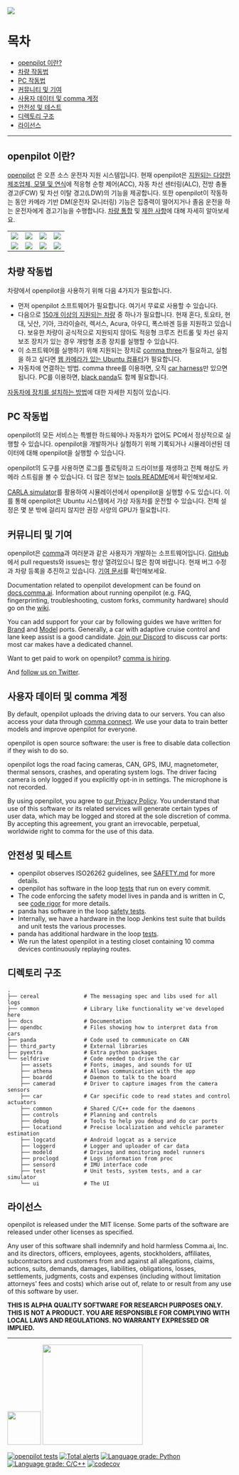 ![](https://i.imgur.com/b0ZyIx5.jpg)

목차
=======================

* [openpilot 이란?](#openpilot-이란)
* [차량 작동법](#차량-작동법)
* [PC 작동법](#pc-작동법)
* [커뮤니티 및 기여](#커뮤니티-및-기여)
* [사용자 데이터 및 comma 계정](#사용자-데이터-및-comma-계정)
* [안전성 및 테스트](#안전성-및-테스트)
* [디렉토리 구조](#디렉토리-구조)
* [라이선스](#라이선스)

---

openpilot 이란?
------

[openpilot](http://github.com/commaai/openpilot) 은 오픈 소스 운전자 지원 시스템입니다. 현재 openpilot은 [지원되는 다양한 제조업체, 모델 및 연식](docs/CARS.md)에 적응형 순항 제어(ACC), 자동 차선 센터링(ALC), 전방 충돌 경고(FCW) 및 차선 이탈 경고(LDW)의 기능을 제공합니다. 또한 openpilot이 작동하는 동안 카메라 기반 DM(운전자 모니터링) 기능은 집중력이 떨어지거나 졸음 운전을 하는 운전자에게 경고기능을 수행합니다. [차량 통합](docs/INTEGRATION.md) 및 [제한 사항](docs/LIMITATIONS.md)에 대해 자세히 알아보세요.

<table>
  <tr>
    <td><a href="https://youtu.be/NmBfgOanCyk" title="Video By Greer Viau"><img src="https://i.imgur.com/1w8c6d2.jpg"></a></td>
    <td><a href="https://youtu.be/VHKyqZ7t8Gw" title="Video By Logan LeGrand"><img src="https://i.imgur.com/LnBucik.jpg"></a></td>
    <td><a href="https://youtu.be/VxiR4iyBruo" title="Video By Charlie Kim"><img src="https://i.imgur.com/4Qoy48c.jpg"></a></td>
    <td><a href="https://youtu.be/-IkImTe1NYE" title="Video By Aragon"><img src="https://i.imgur.com/04VNzPf.jpg"></a></td>
  </tr>
  <tr>
    <td><a href="https://youtu.be/iIUICQkdwFQ" title="Video By Logan LeGrand"><img src="https://i.imgur.com/b1LHQTy.jpg"></a></td>
    <td><a href="https://youtu.be/XOsa0FsVIsg" title="Video By PinoyDrives"><img src="https://i.imgur.com/6FG0Bd8.jpg"></a></td>
    <td><a href="https://youtu.be/bCwcJ98R_Xw" title="Video By JS"><img src="https://i.imgur.com/zO18CbW.jpg"></a></td>
    <td><a href="https://youtu.be/BQ0tF3MTyyc" title="Video By Tsai-Fi"><img src="https://i.imgur.com/eZzelq3.jpg"></a></td>
  </tr>
</table>


차량 작동법
------


차량에서 openpilot을 사용하기 위해 다음 4가지가 필요합니다.
* 먼저 openpilot 소프트웨어가 필요합니다. 여기서 무료로 사용할 수 있습니다.
* 다음으로 [150개 이상의 지원되는 차량](docs/CARS.md) 중 하나가 필요합니다. 현재 혼다, 토요타, 현대, 닛산, 기아, 크라이슬러, 렉서스, Acura, 아우디, 폭스바겐 등을 지원하고 있습니다. 보유한 차량이 공식적으로 지원되지 않아도 적응형 크루즈 컨트롤 및 차선 유지 보조 장치가 있는 경우 개방형 조종 장치를 실행할 수 있습니다.
* 이 소프트웨어를 실행하기 위해 지원되는 장치로 [comma three](https://comma.ai/shop/products/three)가 필요하고, 실험을 하고 싶다면 [웹 카메라가 있는 Ubuntu 컴퓨터](https://github.com/commaai/openpilot/tree/master/tools/webcam)가 필요합니다.
* 자동차에 연결하는 방법. comma three를 이용하면, 오직 [car harness](https://comma.ai/shop/products/car-harness)만 있으면 됩니다. PC를 이용하면, [black panda](https://comma.ai/shop/products/panda)도 함께 필요합니다.

[자동차에 장치를 설치하는 방법](https://comma.ai/setup)에 대한 자세한 지침이 있습니다.

PC 작동법
------

openpilot의 모든 서비스는 특별한 하드웨어나 자동차가 없어도 PC에서 정상적으로 실행할 수 있습니다. openpilot을 개발하거나 실험하기 위해 기록되거나 시뮬레이션된 데이터에 대해 openpilot을 실행할 수 있습니다.

openpilot의 도구를 사용하면 로그를 플로팅하고 드라이브를 재생하고 전체 해상도 카메라 스트림을 볼 수 있습니다. 더 많은 정보는 [tools README](tools/README.md)에서 확인해보세요.

[CARLA simulator](tools/sim/README.md)를 활용하여 시뮬레이션에서 openpilot을 실행할 수도 있습니다. 이를 통해 openpilot은 Ubuntu 시스템에서 가상 자동차를 운전할 수 있습니다. 전체 설정은 몇 분 밖에 걸리지 않지만 권장 사양의 GPU가 필요합니다.


커뮤니티 및 기여
------

openpilot은 [comma](https://comma.ai/)과 여러분과 같은 사용자가 개발하는 소프트웨어입니다. [GitHub](http://github.com/commaai/openpilot)에서 pull requests와 issues는 항상 열려있으니 많은 참여 바랍니다. 현재 버그 수정과 차량 등록을 추진하고 있습니다. [기여 문서](docs/CONTRIBUTING.md)를 확인해보세요.

Documentation related to openpilot development can be found on [docs.comma.ai](https://docs.comma.ai). Information about running openpilot (e.g. FAQ, fingerprinting, troubleshooting, custom forks, community hardware) should go on the [wiki](https://github.com/commaai/openpilot/wiki).

You can add support for your car by following guides we have written for [Brand](https://blog.comma.ai/how-to-write-a-car-port-for-openpilot/) and [Model](https://blog.comma.ai/openpilot-port-guide-for-toyota-models/) ports. Generally, a car with adaptive cruise control and lane keep assist is a good candidate. [Join our Discord](https://discord.comma.ai) to discuss car ports: most car makes have a dedicated channel.

Want to get paid to work on openpilot? [comma is hiring](https://comma.ai/jobs/).

And [follow us on Twitter](https://twitter.com/comma_ai).

사용자 데이터 및 comma 계정
------

By default, openpilot uploads the driving data to our servers. You can also access your data through [comma connect](https://connect.comma.ai/). We use your data to train better models and improve openpilot for everyone.

openpilot is open source software: the user is free to disable data collection if they wish to do so.

openpilot logs the road facing cameras, CAN, GPS, IMU, magnetometer, thermal sensors, crashes, and operating system logs.
The driver facing camera is only logged if you explicitly opt-in in settings. The microphone is not recorded.

By using openpilot, you agree to [our Privacy Policy](https://comma.ai/privacy). You understand that use of this software or its related services will generate certain types of user data, which may be logged and stored at the sole discretion of comma. By accepting this agreement, you grant an irrevocable, perpetual, worldwide right to comma for the use of this data.

안전성 및 테스트
----

* openpilot observes ISO26262 guidelines, see [SAFETY.md](docs/SAFETY.md) for more details.
* openpilot has software in the loop [tests](.github/workflows/selfdrive_tests.yaml) that run on every commit.
* The code enforcing the safety model lives in panda and is written in C, see [code rigor](https://github.com/commaai/panda#code-rigor) for more details.
* panda has software in the loop [safety tests](https://github.com/commaai/panda/tree/master/tests/safety).
* Internally, we have a hardware in the loop Jenkins test suite that builds and unit tests the various processes.
* panda has additional hardware in the loop [tests](https://github.com/commaai/panda/blob/master/Jenkinsfile).
* We run the latest openpilot in a testing closet containing 10 comma devices continuously replaying routes.

디렉토리 구조
------
    .
    ├── cereal              # The messaging spec and libs used for all logs
    ├── common              # Library like functionality we've developed here
    ├── docs                # Documentation
    ├── opendbc             # Files showing how to interpret data from cars
    ├── panda               # Code used to communicate on CAN
    ├── third_party         # External libraries
    ├── pyextra             # Extra python packages
    └── selfdrive           # Code needed to drive the car
        ├── assets          # Fonts, images, and sounds for UI
        ├── athena          # Allows communication with the app
        ├── boardd          # Daemon to talk to the board
        ├── camerad         # Driver to capture images from the camera sensors
        ├── car             # Car specific code to read states and control actuators
        ├── common          # Shared C/C++ code for the daemons
        ├── controls        # Planning and controls
        ├── debug           # Tools to help you debug and do car ports
        ├── locationd       # Precise localization and vehicle parameter estimation
        ├── logcatd         # Android logcat as a service
        ├── loggerd         # Logger and uploader of car data
        ├── modeld          # Driving and monitoring model runners
        ├── proclogd        # Logs information from proc
        ├── sensord         # IMU interface code
        ├── test            # Unit tests, system tests, and a car simulator
        └── ui              # The UI

라이선스
------

openpilot is released under the MIT license. Some parts of the software are released under other licenses as specified.

Any user of this software shall indemnify and hold harmless Comma.ai, Inc. and its directors, officers, employees, agents, stockholders, affiliates, subcontractors and customers from and against all allegations, claims, actions, suits, demands, damages, liabilities, obligations, losses, settlements, judgments, costs and expenses (including without limitation attorneys’ fees and costs) which arise out of, relate to or result from any use of this software by user.

**THIS IS ALPHA QUALITY SOFTWARE FOR RESEARCH PURPOSES ONLY. THIS IS NOT A PRODUCT.
YOU ARE RESPONSIBLE FOR COMPLYING WITH LOCAL LAWS AND REGULATIONS.
NO WARRANTY EXPRESSED OR IMPLIED.**

---

<img src="https://d1qb2nb5cznatu.cloudfront.net/startups/i/1061157-bc7e9bf3b246ece7322e6ffe653f6af8-medium_jpg.jpg?buster=1458363130" width="75"></img> <img src="https://cdn-images-1.medium.com/max/1600/1*C87EjxGeMPrkTuVRVWVg4w.png" width="225"></img>

[![openpilot tests](https://github.com/commaai/openpilot/workflows/openpilot%20tests/badge.svg?event=push)](https://github.com/commaai/openpilot/actions)
[![Total alerts](https://img.shields.io/lgtm/alerts/g/commaai/openpilot.svg?logo=lgtm&logoWidth=18)](https://lgtm.com/projects/g/commaai/openpilot/alerts/)
[![Language grade: Python](https://img.shields.io/lgtm/grade/python/g/commaai/openpilot.svg?logo=lgtm&logoWidth=18)](https://lgtm.com/projects/g/commaai/openpilot/context:python)
[![Language grade: C/C++](https://img.shields.io/lgtm/grade/cpp/g/commaai/openpilot.svg?logo=lgtm&logoWidth=18)](https://lgtm.com/projects/g/commaai/openpilot/context:cpp)
[![codecov](https://codecov.io/gh/commaai/openpilot/branch/master/graph/badge.svg)](https://codecov.io/gh/commaai/openpilot)
